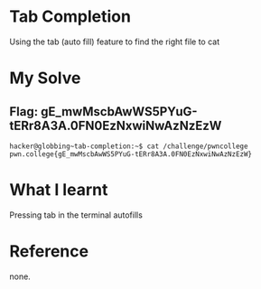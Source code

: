 # Tab Completion 
Using the tab (auto fill) feature to find the right file to cat

# My Solve

## Flag: gE_mwMscbAwWS5PYuG-tERr8A3A.0FN0EzNxwiNwAzNzEzW

```
hacker@globbing~tab-completion:~$ cat /challenge/pwncollege​ 
pwn.college{gE_mwMscbAwWS5PYuG-tERr8A3A.0FN0EzNxwiNwAzNzEzW}
```

# What I learnt 

Pressing tab in the terminal autofills 

# Reference 

none.

